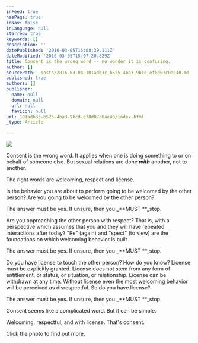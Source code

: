 ```yaml
---
inFeed: true
hasPage: true
inNav: false
inLanguage: null
starred: true
keywords: []
description: ''
datePublished: '2016-03-05T15:08:39.111Z'
dateModified: '2016-03-05T15:07:20.829Z'
title: Consent is the wrong word -- no wonder it is confusing.
author: []
sourcePath: _posts/2016-03-04-101adb3c-b525-4ba3-9bcd-ef8d07c0ae40.md
published: true
authors: []
publisher:
  name: null
  domain: null
  url: null
  favicon: null
url: 101adb3c-b525-4ba3-9bcd-ef8d07c0ae40/index.html
_type: Article

---
```

![](https://s3-us-west-2.amazonaws.com/the-grid-img/p/402a231cb08c14c2d2dd0d73ca31ca9f58154c7d.png)

Consent is the wrong word.  It applies when one is doing something to or on behalf of someone else.  But sexual relations are done _**with**_ another, not to another.

The right words are welcoming, respect and license. 

Is the behavior you are about to perform going to be welcomed by the other person?  Are you going to be welcomed by the other person?

The answer must be yes.  If unsure, then you _**MUST **_stop.

Are you approaching the other person with respect?  That is, with a perspective which assumes that you and they will have repeated interactions after today? "Re" (again) and "spect" (to view) are the foundations on which welcoming behavior is built.

The answer must be yes.  If unsure, then you _**MUST **_stop.

Do you have license to touch the other person?  How do you know? License must be explicitly granted.  License does not stem from any form of entitlement, or status, or situation, or relationship.  License can be withdrawn at any time.  Without license even the most welcoming behavior will be perceived as disrespectful.  So do you have license?

The answer must be yes.  If unsure, then you _**MUST **_stop.

Consent seems like a complicated word.  But it can be simple.

Welcoming, respectful, and with license.  That's consent. 

Click the photo to find out more.
